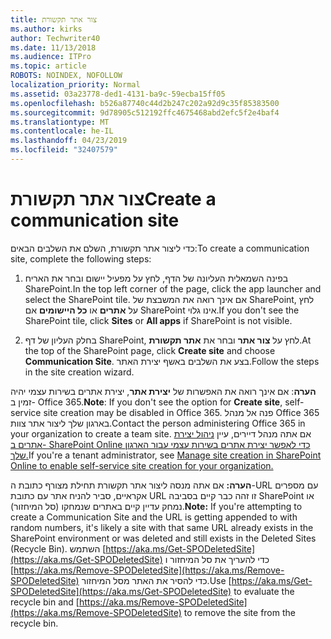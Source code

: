 ```yaml
---
title: צור אתר תקשורת
ms.author: kirks
author: Techwriter40
ms.date: 11/13/2018
ms.audience: ITPro
ms.topic: article
ROBOTS: NOINDEX, NOFOLLOW
localization_priority: Normal
ms.assetid: 03a23778-ded1-4131-ba9c-59ecba15ff05
ms.openlocfilehash: b526a87740c44d2b247c202a92d9c35f85383500
ms.sourcegitcommit: 9d78905c512192ffc4675468abd2efc5f2e4baf4
ms.translationtype: MT
ms.contentlocale: he-IL
ms.lasthandoff: 04/23/2019
ms.locfileid: "32407579"
---
```

# <a name="create-a-communication-site"></a><span data-ttu-id="8fbaa-102">צור אתר תקשורת</span><span class="sxs-lookup"><span data-stu-id="8fbaa-102">Create a communication site</span></span>

<span data-ttu-id="8fbaa-103">כדי ליצור אתר תקשורת, השלם את השלבים הבאים:</span><span class="sxs-lookup"><span data-stu-id="8fbaa-103">To create a communication site, complete the following steps:</span></span> 
  
1. <span data-ttu-id="8fbaa-104">בפינה השמאלית העליונה של הדף, לחץ על מפעיל יישום ובחר את האריח SharePoint.</span><span class="sxs-lookup"><span data-stu-id="8fbaa-104">In the top left corner of the page, click the app launcher and select the SharePoint tile.</span></span> <span data-ttu-id="8fbaa-105">אם אינך רואה את המשבצת של SharePoint, לחץ על **אתרים** או **כל היישומים** אם SharePoint אינו גלוי.</span><span class="sxs-lookup"><span data-stu-id="8fbaa-105">If you don't see the SharePoint tile, click **Sites** or **All apps** if SharePoint is not visible.</span></span> 
    
2. <span data-ttu-id="8fbaa-106">בחלק העליון של דף SharePoint, לחץ על **צור אתר** ובחר את **אתר תקשורת**.</span><span class="sxs-lookup"><span data-stu-id="8fbaa-106">At the top of the SharePoint page, click **Create site** and choose **Communication Site**.</span></span> <span data-ttu-id="8fbaa-107">בצע את השלבים באשף יצירת האתר.</span><span class="sxs-lookup"><span data-stu-id="8fbaa-107">Follow the steps in the site creation wizard.</span></span> 
    
 <span data-ttu-id="8fbaa-108">**הערה**: אם אינך רואה את האפשרות של **יצירת אתר**, יצירת אתרים בשירות עצמי יהיה זמין ב- Office 365.</span><span class="sxs-lookup"><span data-stu-id="8fbaa-108">**Note**: If you don't see the option for **Create site**, self-service site creation may be disabled in Office 365.</span></span> <span data-ttu-id="8fbaa-109">פנה אל מנהל Office 365 בארגון שלך ליצור אתר צוות.</span><span class="sxs-lookup"><span data-stu-id="8fbaa-109">Contact the person administering Office 365 in your organization to create a team site.</span></span> <span data-ttu-id="8fbaa-110">אם אתה מנהל דיירים, עיין [ניהול יצירת אתרים ב- SharePoint Online כדי לאפשר יצירת אתרים בשירות עצמי עבור הארגון שלך.](https://go.microsoft.com/fwlink/?linkid=2018780)</span><span class="sxs-lookup"><span data-stu-id="8fbaa-110">If you're a tenant administrator, see [Manage site creation in SharePoint Online to enable self-service site creation for your organization.](https://go.microsoft.com/fwlink/?linkid=2018780)</span></span>
  
 <span data-ttu-id="8fbaa-111">**הערה:** אם אתה מנסה ליצור אתר תקשורת תחילת מצורף כתובת ה-URL עם מספרים אקראיים, סביר להניח אתר עם כתובת URL זו זהה כבר קיים בסביבה SharePoint או נמחק עדיין קיים באתרים שנמחקו (סל המיחזור).</span><span class="sxs-lookup"><span data-stu-id="8fbaa-111">**Note:** If you're attempting to create a Communication Site and the URL is getting appended to with random numbers, it's likely a site with that same URL already exists in the SharePoint environment or was deleted and still exists in the Deleted Sites (Recycle Bin).</span></span> <span data-ttu-id="8fbaa-112">השתמש [https://aka.ms/Get-SPODeletedSite](https://aka.ms/Get-SPODeletedSite) כדי להעריך את סל המיחזור ו [https://aka.ms/Remove-SPODeletedSite](https://aka.ms/Remove-SPODeletedSite) כדי להסיר את האתר מסל המיחזור.</span><span class="sxs-lookup"><span data-stu-id="8fbaa-112">Use [https://aka.ms/Get-SPODeletedSite](https://aka.ms/Get-SPODeletedSite) to evaluate the recycle bin and [https://aka.ms/Remove-SPODeletedSite](https://aka.ms/Remove-SPODeletedSite) to remove the site from the recycle bin.</span></span> 
  

